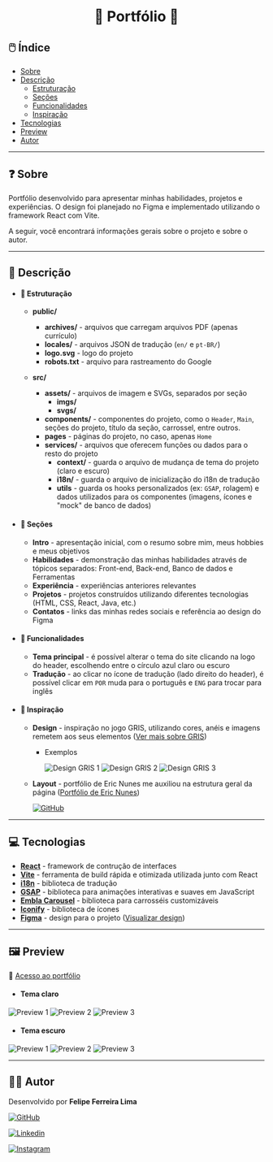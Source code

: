 <div align="center">
<h1>🔵 Portfólio 🔵</h1>
</div>

## 🖱️ Índice

- <a href="#-sobre">Sobre</a>
- <a href="#-descrição">Descrição</a>
  - <a href="#-estruturação">Estruturação</a> 
  - <a href="#-seções">Seções</a> 
  - <a href="#-funcionalidades">Funcionalidades</a> 
  - <a href="#-inspiração">Inspiração</a> 
- <a href="#-tecnologias">Tecnologias</a>
- <a href="#️-preview">Preview</a>
- <a href="#-autor">Autor</a>

****

## ❓ Sobre

Portfólio desenvolvido para apresentar minhas habilidades, projetos e experiências. O design foi planejado no Figma e implementado utilizando o framework React com Vite.

A seguir, você encontrará informações gerais sobre o projeto e sobre o autor.

****

## 📃 Descrição
- #### 📁 Estruturação
  
  - **public/**
    - **archives/** - arquivos que carregam arquivos PDF (apenas currículo)
    - **locales/** - arquivos JSON de tradução (`en/` e `pt-BR/`)
    - **logo.svg** - logo do projeto
    - **robots.txt** - arquivo para rastreamento do Google
  
  - **src/**
    - **assets/** - arquivos de imagem e SVGs, separados por seção
      - **imgs/**
      - **svgs/**
    - **components/** - componentes do projeto, como o `Header`, `Main`, seções do projeto, título da seção, carrossel, entre outros.
    - **pages** - páginas do projeto, no caso, apenas `Home`
    - **services/** - arquivos que oferecem funções ou dados para o resto do projeto
      - **context/** - guarda o arquivo de mudança de tema do projeto (claro e escuro)
      - **i18n/** - guarda o arquivo de inicialização do i18n de tradução
      - **utils** - guarda os hooks personalizados (ex: `GSAP`, rolagem) e dados utilizados para os componentes (imagens, ícones e "mock" de banco de dados)

- #### 🔷 Seções
  - **Intro** - apresentação inicial, com o resumo sobre mim, meus hobbies e meus objetivos
  - **Habilidades** - demonstração das minhas habilidades através de tópicos separados: Front-end, Back-end, Banco de dados e Ferramentas
  - **Experiência** - experiências anteriores relevantes
  - **Projetos** - projetos construídos utilizando diferentes tecnologias (HTML, CSS, React, Java, etc.)
  - **Contatos** - links das minhas redes sociais e referência ao design do Figma

- #### 📱 Funcionalidades
  
  - **Tema principal** - é possível alterar o tema do site clicando na logo do header, escolhendo entre o círculo azul claro ou escuro
  - **Tradução** - ao clicar no ícone de tradução (lado direito do header), é possível clicar em <code>POR</code> muda para o português e <code>ENG</code> para trocar para inglês

- #### 🎨 Inspiração
  - **Design** - inspiração no jogo GRIS, utilizando cores, anéis e imagens remetem aos seus elementos ([Ver mais sobre GRIS](https://store.steampowered.com/app/683320/GRIS))
    - Exemplos
    
      ![Design GRIS 1](./src/assets/imgs/previews/gris-ref-1.jpg)
      ![Design GRIS 2](./src/assets/imgs/previews/gris-ref-2.jpg)
      ![Design GRIS 3](./src/assets/imgs/gris-staute.webp)
      
  - **Layout** - portfólio de Eric Nunes me auxiliou na estrutura geral da página ([Portfólio de Eric Nunes](https://portfolio-eric-nunes-lpmkbla06-ericnunes0s-projects.vercel.app))
    
    [![GitHub](https://img.shields.io/badge/EricNunes0-%23121011.svg?style=for-the-badge&logo=github&logoColor=white)](https://github.com/EricNunes0)

    

****

## 💻 Tecnologias

- **[React](https://react.dev)** - framework de contrução de interfaces
- **[Vite](https://vite.dev)** - ferramenta de build rápida e otimizada utilizada junto com React
- **[i18n](https://www.i18next.com)** - biblioteca de tradução
- **[GSAP](https://gsap.com)** - biblioteca para animações interativas e suaves em JavaScript
- **[Embla Carousel](https://www.embla-carousel.com)** - biblioteca para carrosséis customizáveis
- **[Iconify](https://iconify.design)** - biblioteca de ícones
- **[Figma](https://www.figma.com)** - design para o projeto ([Visualizar design](https://www.figma.com/design/vGYB5KQPySdayZVni0t6no/Design-%7C-Portf%C3%B3lio?node-id=62-1215&t=2LrlV2kYf5y5eu60-1))

****

## 🖼️ Preview

🔗 [Acesso ao portfólio]()

- #### Tema **claro**

![Preview 1](./src/assets/imgs/previews/preview-1-light.webp)
![Preview 2](./src/assets/imgs/previews/preview-2-light.webp)
![Preview 3](./src/assets/imgs/previews/preview-3-light.webp)

- #### Tema escuro 
![Preview 1](./src/assets/imgs/previews/preview-1-dark.webp)
![Preview 2](./src/assets/imgs/previews/preview-2-dark.webp)
![Preview 3](./src/assets/imgs/previews/preview-3-dark.webp)

****

## 👨‍💻 Autor

Desenvolvido por **Felipe Ferreira Lima**

[![GitHub](https://img.shields.io/badge/felipeFerreiraffl-%23121011.svg?style=for-the-badge&logo=github&logoColor=white)](https://github.com/felipeFerreiraffl)

[![Linkedin](https://img.shields.io/badge/Felipe_Ferreira-0077B5?style=for-the-badge&logo=linkedin&logoColor=white)](https://www.linkedin.com/in/felipe-ferreira-959bb8271)

[![Instagram](https://img.shields.io/badge/felipe__ffl7-E4405F?style=for-the-badge&logo=instagram&logoColor=white)](https://www.instagram.com/felipe_ffl7)
